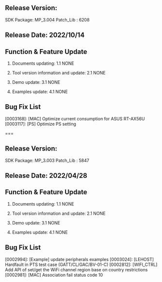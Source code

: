 ﻿
## Release Version:
SDK Package: MP_3.004
Patch_Lib : 6208

## Release Date: 2022/10/14

## Function & Feature Update 
1. Documents updating:
   1.1 NONE
   
2. Tool version information and update:
   2.1 NONE

3. Demo update:
   3.1 NONE
   
4. Examples update:
   4.1 NONE
   

## Bug Fix List 
[0003168]: [MAC] Optimize current consumption for ASUS RT-AX56U
[0003117]: [PS]  Optimize PS setting




===

## Release Version:
SDK Package: MP_3.003
Patch_Lib : 5847

## Release Date: 2022/04/28

## Function & Feature Update 
1. Documents updating:
   1.1 NONE
   
2. Tool version information and update:
   2.1 NONE

3. Demo update:
   3.1 NONE
   
4. Examples update:
   4.1 NONE
   

## Bug Fix List 
[0002994]: [Example] update peripherals examples
[0003024]: [LEHOST] Hardfault in PTS test case (GATT/CL/GAC/BV-01-C)
[0002812]: [WIFI_CTRL] Add API of set/get the WiFi channel region base on country restrictions
[0002981]: [MAC] Association fail status code 10



